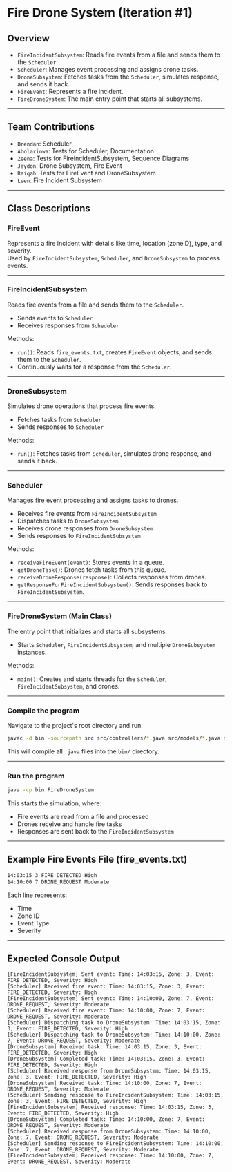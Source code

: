 # Fire Drone System (Iteration #1)

## Overview
- `FireIncidentSubsystem`: Reads fire events from a file and sends them to the `Scheduler`.
- `Scheduler`: Manages event processing and assigns drone tasks.
- `DroneSubsystem`: Fetches tasks from the `Scheduler`, simulates response, and sends it back.
- `FireEvent`: Represents a fire incident.
- `FireDroneSystem`: The main entry point that starts all subsystems.

---

## Team Contributions
- `Brendan`: Scheduler
- `Abolarinwa`: Tests for Scheduler, Documentation
- `Zeena`: Tests for FireIncidentSubsystem, Sequence Diagrams
- `Jaydon`: Drone Subsystem, Fire Event
- `Raiqah`: Tests for FireEvent and DroneSubsystem 
- `Leen`: Fire Incident Subsystem

---

## Class Descriptions

### FireEvent
Represents a fire incident with details like time, location (zoneID), type, and severity.  
Used by `FireIncidentSubsystem`, `Scheduler`, and `DroneSubsystem` to process events.

---

### FireIncidentSubsystem
Reads fire events from a file and sends them to the `Scheduler`.

- Sends events to `Scheduler`
- Receives responses from `Scheduler`

Methods:
- `run()`: Reads `fire_events.txt`, creates `FireEvent` objects, and sends them to the `Scheduler`.
- Continuously waits for a response from the `Scheduler`.

---

### DroneSubsystem
Simulates drone operations that process fire events.

- Fetches tasks from `Scheduler`
- Sends responses to `Scheduler`

Methods:
- `run()`: Fetches tasks from `Scheduler`, simulates drone response, and sends it back.

---

### Scheduler
Manages fire event processing and assigns tasks to drones.

- Receives fire events from `FireIncidentSubsystem`
- Dispatches tasks to `DroneSubsystem`
- Receives drone responses from `DroneSubsystem`
- Sends responses to `FireIncidentSubsystem`

Methods:
- `receiveFireEvent(event)`: Stores events in a queue.
- `getDroneTask()`: Drones fetch tasks from this queue.
- `receiveDroneResponse(response)`: Collects responses from drones.
- `getResponseForFireIncidentSubsystem()`: Sends responses back to `FireIncidentSubsystem`.

---

### FireDroneSystem (Main Class)
The entry point that initializes and starts all subsystems.

- Starts `Scheduler`, `FireIncidentSubsystem`, and multiple `DroneSubsystem` instances.

Methods:
- `main()`: Creates and starts threads for the `Scheduler`, `FireIncidentSubsystem`, and drones.

---

### Compile the program

Navigate to the project's root directory and run:

```sh
javac -d bin -sourcepath src src/controllers/*.java src/models/*.java src/FireDroneSystem.java
```

This will compile all `.java` files into the `bin/` directory.

---

### Run the program

```sh
java -cp bin FireDroneSystem
```

This starts the simulation, where:
- Fire events are read from a file and processed
- Drones receive and handle fire tasks
- Responses are sent back to the `FireIncidentSubsystem`

---

## Example Fire Events File (fire_events.txt)

```txt
14:03:15 3 FIRE_DETECTED High
14:10:00 7 DRONE_REQUEST Moderate
```

Each line represents:
- Time
- Zone ID
- Event Type
- Severity

---

## Expected Console Output

```
[FireIncidentSubsystem] Sent event: Time: 14:03:15, Zone: 3, Event: FIRE_DETECTED, Severity: High
[Scheduler] Received fire event: Time: 14:03:15, Zone: 3, Event: FIRE_DETECTED, Severity: High
[FireIncidentSubsystem] Sent event: Time: 14:10:00, Zone: 7, Event: DRONE_REQUEST, Severity: Moderate
[Scheduler] Received fire event: Time: 14:10:00, Zone: 7, Event: DRONE_REQUEST, Severity: Moderate
[Scheduler] Dispatching task to DroneSubsystem: Time: 14:03:15, Zone: 3, Event: FIRE_DETECTED, Severity: High
[Scheduler] Dispatching task to DroneSubsystem: Time: 14:10:00, Zone: 7, Event: DRONE_REQUEST, Severity: Moderate
[DroneSubsystem] Received task: Time: 14:03:15, Zone: 3, Event: FIRE_DETECTED, Severity: High
[DroneSubsystem] Completed task: Time: 14:03:15, Zone: 3, Event: FIRE_DETECTED, Severity: High
[Scheduler] Received response from DroneSubsystem: Time: 14:03:15, Zone: 3, Event: FIRE_DETECTED, Severity: High
[DroneSubsystem] Received task: Time: 14:10:00, Zone: 7, Event: DRONE_REQUEST, Severity: Moderate
[Scheduler] Sending response to FireIncidentSubsystem: Time: 14:03:15, Zone: 3, Event: FIRE_DETECTED, Severity: High
[FireIncidentSubsystem] Received response: Time: 14:03:15, Zone: 3, Event: FIRE_DETECTED, Severity: High
[DroneSubsystem] Completed task: Time: 14:10:00, Zone: 7, Event: DRONE_REQUEST, Severity: Moderate
[Scheduler] Received response from DroneSubsystem: Time: 14:10:00, Zone: 7, Event: DRONE_REQUEST, Severity: Moderate
[Scheduler] Sending response to FireIncidentSubsystem: Time: 14:10:00, Zone: 7, Event: DRONE_REQUEST, Severity: Moderate
[FireIncidentSubsystem] Received response: Time: 14:10:00, Zone: 7, Event: DRONE_REQUEST, Severity: Moderate  
```
